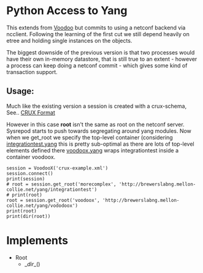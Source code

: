 # Python Access to Yang


This extends from [Voodoo](Voodoo-Python-Access-To-Yang) but commits to using a netconf backend via ncclient.
Following the learning of the first cut we still depend heavily on etree and holding single instances on the objects.

The biggest downside of the previous version is that two processes would have their own in-memory datastore, that is still true to an extent - however a process can keep doing a netconf commit - which gives some kind of transaction support.

## Usage:

Much like the existing version a session is created with a crux-schema, See.. [CRUX Format](Crux-Yang-Representation.md)

However in this case **root** isn't the same as root on the netconf server. Sysrepod starts to push towards segregating around yang modules. Now when we get_root we specify the top-level container (considering [integrationtest.yang](../yang/integrationtest.yang) this is pretty sub-optimal as there are lots of top-level elements defined there [voodoox.yang](../yang/voodoox.yang) wraps integrationtest inside a container voodoox.

```
session = VoodooX('crux-example.xml')
session.connect()
print(session)
# root = session.get_root('morecomplex', 'http://brewerslabng.mellon-collie.net/yang/integrationtest')
# print(root)
root = session.get_root('voodoox', 'http://brewerslabng.mellon-collie.net/yang/vododoox')
print(root)
print(dir(root))
```


# Implements

- Root
  - \__dir__()
